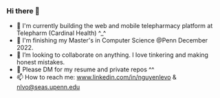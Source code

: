 ### Hi there 👋

<!--
**NguyenLeVo/NguyenLeVo** is a ✨ _special_ ✨ repository because its `README.md` (this file) appears on your GitHub profile.

Here are some ideas to get you started:

- 🔭 I’m currently working on speech to spectrogram recognition, ethnic groups classifier, and generative adversarial image enhancement.
- 🌱 I’m currently learning deep learning with FastAI (cliche) by making projects as I go. And I love Python.
- 👯 I’m looking to collaborate on anything. I love tinkering from embedded hardware to using ml for image classification.
- 💬 Ask me about how I applied first principles to pivot from mechanical engineering to computer science. 
- 📫 How to reach me: linkedin.com/in/nguyenlevo & nlvo@seas.upenn.edu
-->
<!--
- 🔭 I'm currently working at DaVita intergrating a Learning Management System (LMS) into their proprietary Electronic Health Record (EHR) system.
- 🌱 I'm also doing my Master's in Computer Science @Penn and serving as the President @MOSA.
- 👯 I’m looking to collaborate on anything. I love tinkering and making honest mistakes.
- 🌱 Please DM for my resume and private repos ^^
- 📫 How to reach me: www.linkedin.com/in/nguyenlevo & nlvo@seas.upenn.edu
-->

- 🔭 I'm currently building the web and mobile telepharmacy platform at Telepharm (Cardinal Health) ^_^
- 🌱 I'm finishing my Master's in Computer Science @Penn December 2022.
- 👯 I’m looking to collaborate on anything. I love tinkering and making honest mistakes.
- 🌱 Please DM for my resume and private repos ^^
- 📫 How to reach me: www.linkedin.com/in/nguyenlevo & nlvo@seas.upenn.edu
